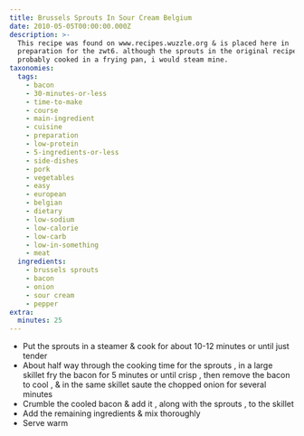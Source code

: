 ```yaml
---
title: Brussels Sprouts In Sour Cream Belgium
date: 2010-05-05T00:00:00.000Z
description: >-
  This recipe was found on www.recipes.wuzzle.org & is placed here in
  preparation for the zwt6. although the sprouts in the original recipe were
  probably cooked in a frying pan, i would steam mine.
taxonomies:
  tags:
    - bacon
    - 30-minutes-or-less
    - time-to-make
    - course
    - main-ingredient
    - cuisine
    - preparation
    - low-protein
    - 5-ingredients-or-less
    - side-dishes
    - pork
    - vegetables
    - easy
    - european
    - belgian
    - dietary
    - low-sodium
    - low-calorie
    - low-carb
    - low-in-something
    - meat
  ingredients:
    - brussels sprouts
    - bacon
    - onion
    - sour cream
    - pepper
extra:
  minutes: 25
---
```

 - Put the sprouts in a steamer & cook for about 10-12 minutes or until just tender
 - About half way through the cooking time for the sprouts , in a large skillet fry the bacon for 5 minutes or until crisp , then remove the bacon to cool , & in the same skillet saute the chopped onion for several minutes
 - Crumble the cooled bacon & add it , along with the sprouts , to the skillet
 - Add the remaining ingredients & mix thoroughly
 - Serve warm
